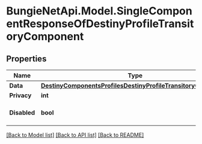 
# BungieNetApi.Model.SingleComponentResponseOfDestinyProfileTransitoryComponent

## Properties

Name | Type | Description | Notes
------------ | ------------- | ------------- | -------------
**Data** | [**DestinyComponentsProfilesDestinyProfileTransitoryComponent**](DestinyComponentsProfilesDestinyProfileTransitoryComponent.md) |  | [optional] 
**Privacy** | **int** |  | [optional] 
**Disabled** | **bool** | If true, this component is disabled. | [optional] 

[[Back to Model list]](../README.md#documentation-for-models)
[[Back to API list]](../README.md#documentation-for-api-endpoints)
[[Back to README]](../README.md)

